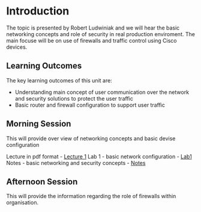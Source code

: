 # Introduction
The topic is presented by Robert Ludwiniak and we will hear the basic networking concepts and role of security in real production enviroment. The main focuse will be on use of firewalls and traffic control using Cisco devices.

## Learning Outcomes
The key learning outcomes of this unit are:
* Understanding main concept of user communication over the network and security solutions to protect the user traffic
* Basic router and firewall configuration to support user traffic

## Morning Session
This will provide over view of networking concepts and basic devise configuration

Lecture in pdf format - [Lecture 1](Lecture1-INtro_Networking.pptx)
Lab 1 - basic network configuration - [Lab1](Lab1.pdf)
Notes - basic networking and security concepts - [Notes](Unit1.pdf)

## Afternoon Session
This will provide the information regarding the role of firewalls within organisation.
